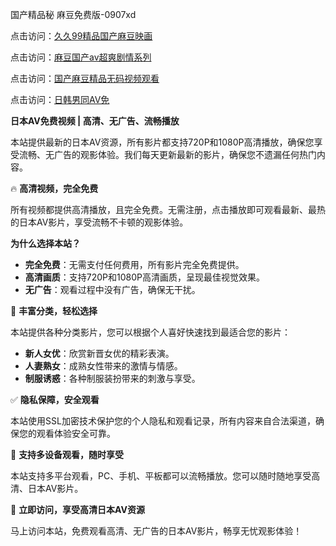 国产精品秘 麻豆免费版-0907xd

点击访问：<a href="https://heiliaoxqkkct.pages.dev">久久99精品国产麻豆映画</a>

点击访问：<a href="https://heiliaoxwd5i8.pages.dev">麻豆国产av超爽剧情系列</a>

点击访问：<a href="https://heiliaowzu4ur.pages.dev">国产麻豆精品无码视频观看</a>

点击访问：<a href="https://heiliaowt0d7p.pages.dev">日韩男同AV免</a>

**日本AV免费视频 | 高清、无广告、流畅播放**

本站提供最新的日本AV资源，所有影片都支持720P和1080P高清播放，确保您享受流畅、无广告的观影体验。我们每天更新最新的影片，确保您不遗漏任何热门内容。

🔥 **高清视频，完全免费**

所有视频都提供高清播放，且完全免费。无需注册，点击播放即可观看最新、最热的日本AV影片，享受流畅不卡顿的观影体验。

**为什么选择本站？**

- **完全免费**：无需支付任何费用，所有影片完全免费提供。
- **高清画质**：支持720P和1080P高清画质，呈现最佳视觉效果。
- **无广告**：观看过程中没有广告，确保无干扰。

🧡 **丰富分类，轻松选择**

本站提供各种分类影片，您可以根据个人喜好快速找到最适合您的影片：

- **新人女优**：欣赏新晋女优的精彩表演。
- **人妻熟女**：成熟女性带来的激情与情感。
- **制服诱惑**：各种制服装扮带来的刺激与享受。

✅ **隐私保障，安全观看**

本站使用SSL加密技术保护您的个人隐私和观看记录，所有内容来自合法渠道，确保您的观看体验安全可靠。

📱 **支持多设备观看，随时享受**

本站支持多平台观看，PC、手机、平板都可以流畅播放。您可以随时随地享受高清、日本AV影片。

📣 **立即访问，享受高清日本AV资源**

马上访问本站，免费观看高清、无广告的日本AV影片，畅享无忧观影体验！

<span style="display:none;">[Canonical link]( https://github.com/ad6602/45620 ）</span>
